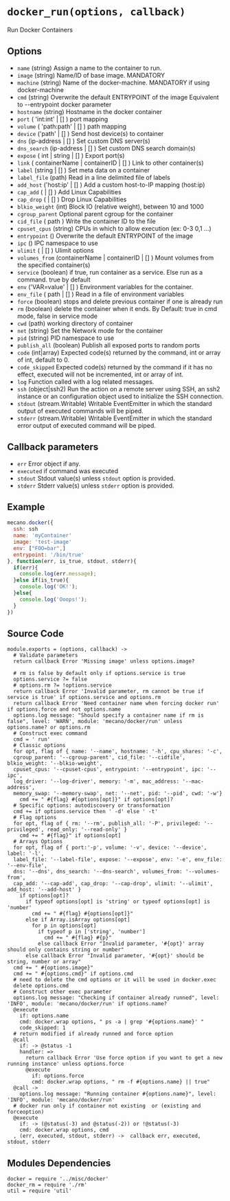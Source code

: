 
# `docker_run(options, callback)`

Run Docker Containers

## Options

*   `name` (string)
     Assign a name to the container to run.
*   `image` (string)
    Name/ID of base image. MANDATORY
*   `machine` (string)
    Name of the docker-machine. MANDATORY if using docker-machine
*   `cmd` (string)
    Overwrite the default ENTRYPOINT of the image
    Equivalent to --entrypoint docker parameter
*   `hostname` (string)
    Hostname in the docker container
*   `port` ( 'int:int' | [] )
    port mapping
*   `volume` ( 'path:path' | [] )
    path mapping
*   `device` ('path' | [] )
    Send host device(s) to container
*   `dns` (ip-address | [] )
    Set custom DNS server(s)
*   `dns_search` (ip-address | [] )
    Set custom DNS search domain(s)
*   `expose` ( int | string | [] )
    Export port(s)
*   `link` ( containerName | containerID | [] )
    Link to other container(s)
*   `label` (string | [] )
    Set meta data on a container
*   `label_file` (path)
    Read in a line delimited file of labels
*   `add_host` ('host:ip' | [] )
    Add a custom host-to-IP mapping (host:ip)
*   `cap_add` ( | [] )
    Add Linux Capabilities
*   `cap_drop` ( | [] )
    Drop Linux Capabilities
*   `blkio_weight` (int)
    Block IO (relative weight), between 10 and 1000
*   `cgroup_parent`
    Optional parent cgroup for the container
*   `cid_file` ( path )
    Write the container ID to the file
*   `cpuset_cpus` (string)
    CPUs in which to allow execution (ex: 0-3 0,1 ...)
*   `entrypoint` ()
    Overwrite the default ENTRYPOINT of the image
*   `ipc` ()
    IPC namespace to use
*   `ulimit`  ( | [] )
    Ulimit options
*   `volumes_from` (containerName | containerID | [] )
    Mount volumes from the specified container(s)
*   `service` (boolean)
    if true, run container as a service. Else run as a command. true by default
*   `env` ('VAR=value' | [] )
    Environment variables for the container.
*   `env_file` ( path | [] )
    Read in a file of environment variables
*   `force` (boolean)
    stops and delete previous container if one is already run
*   `rm` (boolean)
    delete the container when it ends. By Default: true in cmd mode, false in service mode
*   `cwd` (path)
    working directory of container
*   `net` (string)
    Set the Network mode for the container
*   `pid` (string)
    PID namespace to use
*   `publish_all` (boolean)
    Publish all exposed ports to random ports
*   `code`   (int|array)
    Expected code(s) returned by the command, int or array of int, default to 0.
*   `code_skipped`
    Expected code(s) returned by the command if it has no effect, executed will
    not be incremented, int or array of int.
*   `log`
    Function called with a log related messages.
*   `ssh` (object|ssh2)
    Run the action on a remote server using SSH, an ssh2 instance or an
    configuration object used to initialize the SSH connection.
*   `stdout` (stream.Writable)
    Writable EventEmitter in which the standard output of executed commands will
    be piped.
*   `stderr` (stream.Writable)
    Writable EventEmitter in which the standard error output of executed command
    will be piped.

## Callback parameters

*   `err`
    Error object if any.
*   `executed`
    if command was executed
*   `stdout`
    Stdout value(s) unless `stdout` option is provided.
*   `stderr`
    Stderr value(s) unless `stderr` option is provided.

## Example

```javascript
mecano.docker({
  ssh: ssh
  name: 'myContainer'
  image: 'test-image'
  env: ["FOO=bar",]
  entrypoint: '/bin/true'
}, function(err, is_true, stdout, stderr){
  if(err){
    console.log(err.message);
  }else if(is_true){
    console.log('OK!');
  }else{
    console.log('Ooops!');
  }
})
```

## Source Code

    module.exports = (options, callback) ->
      # Validate parameters
      return callback Error 'Missing image' unless options.image?

      # rm is false by default only if options.service is true
      options.service ?= false
      # options.rm ?= !options.service
      return callback Error 'Invalid parameter, rm cannot be true if service is true' if options.service and options.rm
      return callback Error 'Need container name when forcing docker run' if options.force and not options.name
      options.log message: "Should specify a container name if rm is false", level: 'WARN', module: 'mecano/docker/run' unless options.name? or options.rm
      # Construct exec command
      cmd = ' run'
      # Classic options
      for opt, flag of { name: '--name', hostname: '-h', cpu_shares: '-c',
      cgroup_parent: '--cgroup-parent', cid_file: '--cidfile', blkio_weight: '--blkio-weight',
      cpuset_cpus: '--cpuset-cpus', entrypoint: '--entrypoint', ipc: '--ipc',
      log_driver: '--log-driver', memory: '-m', mac_address: '--mac-address',
      memory_swap: '--memory-swap', net: '--net', pid: '--pid', cwd: '-w'}
        cmd += " #{flag} #{options[opt]}" if options[opt]?
      # Specific options: autodiscovery or transformation
      cmd += if options.service then ' -d' else ' -t'
      # Flag options
      for opt, flag of { rm: '--rm', publish_all: '-P', privileged: '--privileged', read_only: '--read-only' }
        cmd += " #{flag}" if options[opt]
      # Arrays Options
      for opt, flag of { port:'-p', volume: '-v', device: '--device', label: '-l',
      label_file: '--label-file', expose: '--expose', env: '-e', env_file: '--env-file',
      dns: '--dns', dns_search: '--dns-search', volumes_from: '--volumes-from',
      cap_add: '--cap-add', cap_drop: '--cap-drop', ulimit: '--ulimit', add_host: '--add-host' }
        if options[opt]?
          if typeof options[opt] is 'string' or typeof options[opt] is 'number'
            cmd += " #{flag} #{options[opt]}"
          else if Array.isArray options[opt]
            for p in options[opt]
              if typeof p in ['string', 'number']
                cmd += " #{flag} #{p}"
              else callback Error "Invalid parameter, '#{opt}' array should only contains string or number"
          else callback Error "Invalid parameter, '#{opt}' should be string, number or array"
      cmd += " #{options.image}"
      cmd += " #{options.cmd}" if options.cmd
      # need to delete the cmd options or it will be used in docker.exec
      delete options.cmd
      # Construct other exec parameter
      options.log message: "Checking if container already runned", level: 'INFO', module: 'mecano/docker/run' if options.name?
      @execute
        if: options.name
        cmd: docker.wrap options, " ps -a | grep '#{options.name}' "
        code_skipped: 1
      # return modified if already runned and force option
      @call
        if: -> @status -1
        handler: =>
          return callback Error 'Use force option if you want to get a new running instance' unless options.force
          @execute
            if: options.force
            cmd: docker.wrap options, " rm -f #{options.name} || true"
      @call ->
        options.log message: "Running container #{options.name}", level: 'INFO', module: 'mecano/docker/run'
      # docker run only if container not existing  or (existing and forceoption)
      @execute
        if: -> (@status(-3) and @status(-2)) or !@status(-3)
        cmd: docker.wrap options, cmd
      , (err, executed, stdout, stderr) ->  callback err, executed, stdout, stderr

## Modules Dependencies

    docker = require '../misc/docker'
    docker_rm = require './rm'
    util = require 'util'
